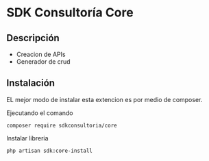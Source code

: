 SDK Consultoría Core
====

Descripción
------------
- Creacion de APIs
- Generador de crud

Instalación
------------
EL mejor modo de instalar esta extencion es por medio de composer.

Ejecutando el comando

```
composer require sdkconsultoria/core
```

Instalar libreria

```
php artisan sdk:core-install
```
